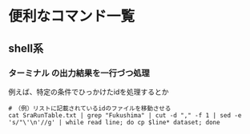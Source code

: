 # 便利なコマンド一覧


## shell系

### ターミナル の出力結果を一行づつ処理

例えば、特定の条件でひっかけたidを処理するとか  

```
#　（例）リストに記載されているidのファイルを移動させる
cat SraRunTable.txt | grep "Fukushima" | cut -d "," -f 1 | sed -e 's/"\'\n'//g' | while read line; do cp $line* dataset; done
```
